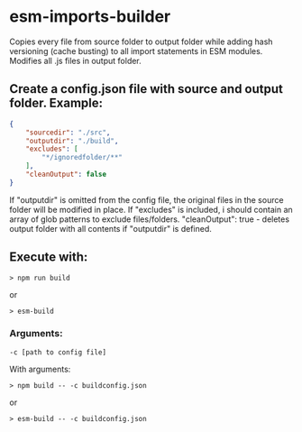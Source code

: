 # esm-imports-builder

Copies every file from source folder to output folder while adding hash versioning (cache busting) to all import statements in ESM modules. Modifies all .js files in output folder.

## Create a config.json file with source and output folder. Example:

```json
{
    "sourcedir": "./src",
    "outputdir": "./build",
    "excludes": [
        "*/ignoredfolder/**"
    ],
    "cleanOutput": false
}
```

If "outputdir" is omitted from the config file, the original files in the source folder will be modified in place.
If "excludes" is included, i should contain an array of glob patterns to exclude files/folders.
"cleanOutput": true - deletes output folder with all contents if "outputdir" is defined.


## Execute with:
```
> npm run build
```

or
```
> esm-build
```

### Arguments:
    -c [path to config file]

With arguments:
```
> npm build -- -c buildconfig.json
```

or
```
> esm-build -- -c buildconfig.json
```
